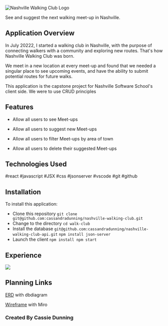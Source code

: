 ![Nashville Walking Club Logo](https://i.postimg.cc/QM9nDvq2/NWC-logo.png)

See and suggest the next walking meet-up in Nashville.

## Application Overview
In July 20222, I started a walking club in Nashville, with the purpose of connecting walkers with a community and exploring new routes. That's how Nashville Walking Club was born.

We meet in a new location at every meet-up and found that we needed a singular place to see upcoming events, and have the ability to submit potential routes for future walks. 

This application is the capstone project for Nashville Software School's client side. We were to use CRUD principles

## Features

* Allow all users to see Meet-ups

* Allow all users to suggest new Meet-ups

* Allow all users to filter Meet-ups by area of town

* Allow all users to delete their suggested Meet-ups


##  Technologies Used

#react #javascript #JSX #css #jsonserver #vscode #git #github

## Installation

To install this application:
* Clone this repository
```git clone git@github.com:cassandradunning/nashville-walking-club.git ```
* Change to the directory
``` cd walk-club ```
* Install the database
```git@github.com:cassandradunning/nashville-walking-club-api.git```
```npm install json-server```
* Launch the client
```npm install npm start```

## Experience

![](https://cdn.loom.com/sessions/thumbnails/e8d0d0614ae54a80acf0f71b0952567d-with-play.gif)

## Planning Links

[ERD](https://dbdiagram.io/d/63d16042296d97641d7c19bd) with dbdiagram

[Wireframe](https://miro.com/app/board/uXjVP8Nzu0Q=/?share_link_id=443548986933) with Miro



###   Created By Cassie Dunning

